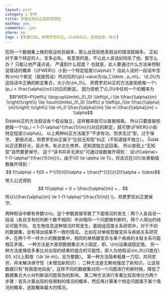 ```yaml
---
layout: post 
category : 学术
title: 多重比较纠正和其局限性
matheq: yes
comments: :yes
share: no
tags : [多重比较, 邦费罗尼纠正, šidák纠正，生物信息，统计] 
---
```


在同一个数据集上做的假设检验越多，那么出现拒绝真假设的错误就越多。
正如对于某个特定的人，言多必失。 
有意思的是，不让此人说话如同杀了他，那怎么办？
只能让他严谨点说。
严谨到什么程度？
也就是，此人要通过什么方法来控制说错话的概率（\\(FWER\\)）小到一个特定程度\\(\\alpha\\)？
设此人说的一段话中含有\\(m\\)个断定（就是假设）所对应的\\(p\\)-value为\\(p\_1,\\ldots , p\_m\\)。
\\(I\_0\\)为这段话中正确的断定集合，大小为\\(m\_0\\)。
邦费罗尼纠正的方法是拒绝每一个\\(p\_i < \\frac{\\alpha}{m}\\)对应的断定。
因为拒绝了\\(I\_0\\)中任何一个的概率为
$$FWER=P\\left\\{ \\bigcup\\limits\_{I\_0} \\left(p\_i \\le \\frac{\\alpha}{m} \\right)\\right\\} \\le \\sum\\limits\_{I\_0} \\left\\{ p \\left(p\_i\\le \\frac{\\alpha}{m}\\right) \\right\\} \\le m\_0 \\frac{\\alpha}{m} \\le m \\frac{\\alpha}{m} = \\alpha$$
Šidák纠正的方法假设各个假设独立，这样概率就可以直接相乘。
所以只要直接拒绝每一个\\(p\_i < 1-(1-\\alpha)^{\\frac{1}{m}}\\)对应的断定，就可使\\(FWER\\)小到特定程度\\(\\alpha\\)。
以上两种纠正方法属于“不求有功，但求无过”型，过于保守。
更细点说，邦费罗尼纠正属于“比较无知型”纠正（不知道独不独立）。
Šidák纠正还算好点，读点书，有点文化修养，还知道独立这回事。
所以直观上“无知型”自然要更保守。
这个“读书并非无用论”可通过级数展开得到：
设\\(f(\\alpha)= 1-(1-\\alpha)^{\\frac{1}{m}}\\)，由于\\(0 \\le \\alpha \\le 1\\)，将该式在\\(0\\)处泰勒级数展开得到：
$$ f(\\alpha) = f(0) + f^{(1)}(0)\\alpha + \\frac{f^{(2)}}{2!}\\alpha + \\ldots$$
带入公式得到
$$ f(\\alpha) = 0 + \\frac{\\alpha}{m} +...  $$ 
所以\\(\\frac{\\alpha}{m} \\le 1-(1-\\alpha)^{\\frac{1}{m}} \\)，邦费罗尼纠正更保守。

两种假设中都有参数\\(n\\)，这个参数直接导致了下面情况的发生：两个人各自说一段话（各自含有的判断个数不相同）中对相同一个问题做判断时，两个人得出的结论可能不同。
在生物信息这种情况时常发生，基因组范围关系研究中，对于不同的数据集，会有得出结果不一致的情况。
比如在对单核苷酸变异与疾病关系研究中，在两个不一样大小的数据集中，相同的单核酸变异与某个疾病的关联关系可能相互矛盾。
一种方法是大家把数据集合大小固定，即，\\(n\\)设置成固定值。
另一种方法是降低多重比对出现的结果的组合的可能性，即人为地假设\\(m\_0\\)只能在\\([0, k]\\)上取值（\\(k \\le m\\)，且为整数）。
第一种方法简单粗暴一刀切，共同贫穷，并未解决保守性（未增加新知识）；
二种方法是无赖地强加了新知识，让这些数据只有“有限度地自由”，这样不同的数据集对同一个问题进行判断时候，降低了数据集合大小对判断该问题真伪的影响。
第二种方法进行多重比较具体分为两个步骤：首先计算出现的有限制的情况的概率，然后再计算某个特定问题属于某个情况的概率，选取概率最大的情况。
